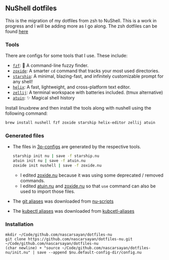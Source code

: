 ## NuShell dotfiles

This is the migration of my dotfiles from zsh to NuShell. This is a work in progress and I will be adding more as I go along.
The zsh dotfiles can be found [here](https://github.com/nascarsayan/init-linux/tree/master/home/.oh-my-zsh/custom)

### Tools

There are configs for some tools that I use. These include:
- [`fzf`](https://github.com/junegunn/fzf): 🌸 A command-line fuzzy finder.
- [`zoxide`](https://github.com/ajeetdsouza/zoxide): A smarter `cd` command that tracks your most used directories.
- [`starship`](https://github.com/starship/starship): A minimal, blazing-fast, and infinitely customizable prompt for any shell!
- [`helix`](https://github.com/helix-editor/helix): A fast, lightweight, and cross-platform text editor.
- [`zellij`](https://github.com/zellij-org/zellij): A terminal workspace with batteries included. (tmux alternative)
- [`atuin`](https://github.com/atuinsh/atuin): ✨ Magical shell history

Install linuxbrew and then install the tools along with nushell using the following command:

```sh
brew install nushell fzf zoxide starship helix-editor zellij atuin
```

### Generated files

- The files in [3p-configs](./3p-configs/) are generated by the respective tools.
    ```sh
    starship init nu | save -f starship.nu
    atuin init nu | save -f atuin.nu
    zoxide init nushell | save -f zoxide.nu
    ```
    - I edited [zoxide.nu](./3p-configs/zoxide.nu) because it was using some deprecated / removed commands.
    - I edited [atuin.nu](./3p-configs/atuin.nu) and [zoxide.nu](./3p-configs/zoxide.nu) so that `use` command can also be used to import those files.

- The [git aliases](./aliases/git.nu) was downloaded from [nu-scripts](https://github.com/nushell/nu_scripts/blob/main/aliases/git/git-aliases.nu)

- The [kubectl aliases](./aliases/kubectl.nu) was downloaded from [kubcetl-aliases](https://github.com/nascarsayan/kubectl-aliases)

### Installation

```nu
mkdir ~/Code/github.com/nascarsayan/dotfiles-nu
git clone https://github.com/nascarsayan/dotfiles-nu.git ~/Code/github.com/nascarsayan/dotfiles-nu
(char newline) + "source ~/Code/github.com/nascarsayan/dotfiles-nu/init.nu" | save --append $nu.default-config-dir/config.nu
```
